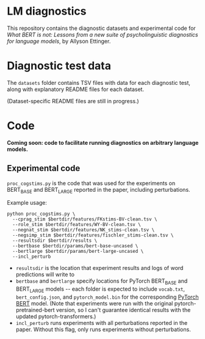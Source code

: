 # LM diagnostics

This repository contains the diagnostic datasets and experimental code for *What BERT is not: Lessons from a new suite of psycholinguistic diagnostics for language models*, by Allyson Ettinger.

# Diagnostic test data

The `datasets` folder contains TSV files with data for each diagnostic test, along with explanatory README files for each dataset.

(Dataset-specific README files are still in progress.)

# Code

**Coming soon: code to facilitate running diagnostics on arbitrary language models.**

## Experimental code

`proc_cogstims.py` is the code that was used for the experiments on BERT<sub>BASE</sub> and BERT<sub>LARGE</sub> reported in the paper, including perturbations.

Example usage:
```
python proc_cogstims.py \
  --cprag_stim $bertdir/features/FKstims-BV-clean.tsv \
  --role_stim $bertdir/features/WY-BV-clean.tsv \
  --negnat_stim $bertdir/features/NK_stims-clean.tsv \
  --negsimp_stim $bertdir/features/fischler_stims-clean.tsv \
  --resultsdir $bertdir/results \
  --bertbase $bertdir/params/bert-base-uncased \
  --bertlarge $bertdir/params/bert-large-uncased \
  --incl_perturb
```

* `resultsdir` is the location that experiment results and logs of word predictions will write to
* `bertbase` and `bertlarge` specify locations for PyTorch BERT<sub>BASE</sub> and BERT<sub>LARGE</sub> models -- each folder is expected to include `vocab.txt`, `bert_config.json`, and `pytorch_model.bin` for the corresponding [PyTorch BERT](https://github.com/huggingface/pytorch-transformers) model. (Note that experiments were run with the original pytorch-pretrained-bert version, so I can't guarantee identical results with the updated pytorch-transformers.)
* `incl_perturb` runs experiments with all perturbations reported in the paper. Without this flag, only runs experiments without perturbations.
